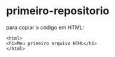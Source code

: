 # primeiro-repositorio

para copiar o código em HTML:
```
<html>  
<h1>Meu primeiro arquivo HTML</h1>
</html>
```
